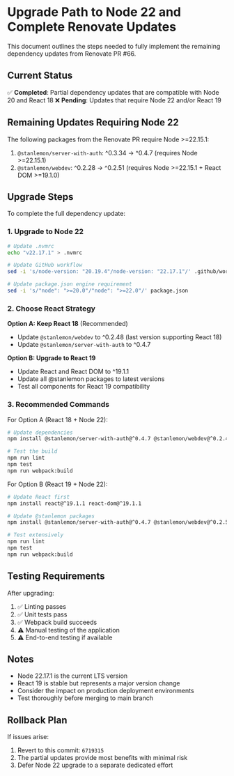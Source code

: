 # Upgrade Path to Node 22 and Complete Renovate Updates

This document outlines the steps needed to fully implement the remaining dependency updates from Renovate PR #66.

## Current Status

✅ **Completed**: Partial dependency updates that are compatible with Node 20 and React 18
❌ **Pending**: Updates that require Node 22 and/or React 19

## Remaining Updates Requiring Node 22

The following packages from the Renovate PR require Node >=22.15.1:

1. `@stanlemon/server-with-auth`: ^0.3.34 → ^0.4.7 (requires Node >=22.15.1)  
2. `@stanlemon/webdev`: ^0.2.28 → ^0.2.51 (requires Node >=22.15.1 + React DOM >=19.1.0)

## Upgrade Steps

To complete the full dependency update:

### 1. Upgrade to Node 22

```bash
# Update .nvmrc
echo "v22.17.1" > .nvmrc

# Update GitHub workflow
sed -i 's/node-version: "20.19.4"/node-version: "22.17.1"/' .github/workflows/test.yml

# Update package.json engine requirement
sed -i 's/"node": ">=20.0"/"node": ">=22.0"/' package.json
```

### 2. Choose React Strategy

**Option A: Keep React 18** (Recommended)
- Update `@stanlemon/webdev` to ^0.2.48 (last version supporting React 18)
- Update `@stanlemon/server-with-auth` to ^0.4.7

**Option B: Upgrade to React 19**
- Update React and React DOM to ^19.1.1
- Update all @stanlemon packages to latest versions
- Test all components for React 19 compatibility

### 3. Recommended Commands

For Option A (React 18 + Node 22):

```bash
# Update dependencies
npm install @stanlemon/server-with-auth@^0.4.7 @stanlemon/webdev@^0.2.48

# Test the build
npm run lint
npm test
npm run webpack:build
```

For Option B (React 19 + Node 22):

```bash
# Update React first
npm install react@^19.1.1 react-dom@^19.1.1

# Update @stanlemon packages
npm install @stanlemon/server-with-auth@^0.4.7 @stanlemon/webdev@^0.2.51

# Test extensively
npm run lint
npm test
npm run webpack:build
```

## Testing Requirements

After upgrading:

1. ✅ Linting passes
2. ✅ Unit tests pass  
3. ✅ Webpack build succeeds
4. ⚠️ Manual testing of the application
5. ⚠️ End-to-end testing if available

## Notes

- Node 22.17.1 is the current LTS version
- React 19 is stable but represents a major version change
- Consider the impact on production deployment environments
- Test thoroughly before merging to main branch

## Rollback Plan

If issues arise:
1. Revert to this commit: `6719315`
2. The partial updates provide most benefits with minimal risk
3. Defer Node 22 upgrade to a separate dedicated effort